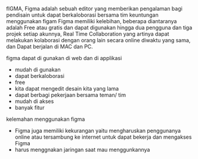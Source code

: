 fIGMA, Figma adalah sebuah editor yang memberikan pengalaman bagi pendisain untuk dapat berkaloborasi bersama tim keuntungan menggunakan figam
Figma memiliki kelebihan, beberapa diantaranya adalah Free atau gratis dan dapat digunakan hingga dua pengguna dan tiga projek setiap akunnya, Real Time Collaboration yang artinya dapat melakukan kolaborasi dengan orang lain secara online diwaktu yang sama, dan Dapat berjalan di MAC dan PC.

figma dapat di gunakan di web dan di applikasi
- mudah di gunakan
- dapat berkaloborasi
- free 
- kita dapat mengedit desain kita yang lama 
- dapat berbagi pekerjaan bersama teman/ tim
- mudah di akses 
- banyak fitur 

kelemahan menggunakan figma
- Figma juga memiliki kekurangan yaitu mengharuskan penggunanya online atau tersambung ke internet untuk dapat bekerja dan mengakses Figma
- harus menggnakan jaringan saat mau menggunkannya
